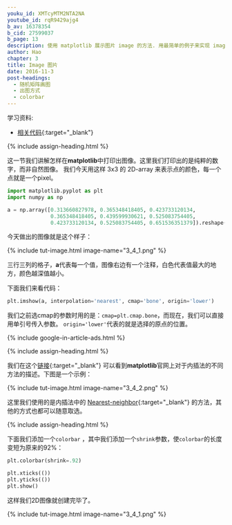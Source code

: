 ```yaml
---
youku_id: XMTcyMTM2NTA2NA
youtube_id: rqR9429ajg4
b_av: 16378354
b_cid: 27599037
b_page: 13
description: 使用 matplotlib 展示图片 image 的方法. 用最简单的例子来实现 image 的画图.
author: Hao
chapter: 3
title: Image 图片
date: 2016-11-3
post-headings:
  - 随机矩阵画图
  - 出图方式
  - colorbar
---
```


学习资料:
  * [相关代码](https://github.com/MorvanZhou/tutorials/blob/master/matplotlibTUT/plt13_image.py){:target="_blank"}
  
{% include assign-heading.html %}

这一节我们讲解怎样在**matplotlib**中打印出图像。这里我们打印出的是纯粹的数字，而非自然图像。
我们今天用这样 3x3 的 2D-array 来表示点的颜色，每一个点就是一个pixel。

```python
import matplotlib.pyplot as plt
import numpy as np

a = np.array([0.313660827978, 0.365348418405, 0.423733120134,
              0.365348418405, 0.439599930621, 0.525083754405,
              0.423733120134, 0.525083754405, 0.651536351379]).reshape(3,3)
```

今天做出的图像就是这个样子：

{% include tut-image.html image-name="3_4_1.png" %}

三行三列的格子，**a**代表每一个值，图像右边有一个注释，白色代表值最大的地方，颜色越深值越小。

下面我们来看代码：

```python
plt.imshow(a, interpolation='nearest', cmap='bone', origin='lower')
```

我们之前选cmap的参数时用的是：`cmap=plt.cmap.bone`，而现在，我们可以直接用单引号传入参数。
`origin='lower'`代表的就是选择的原点的位置。

{% include google-in-article-ads.html %}

{% include assign-heading.html %}

我们在这个[链接](http://matplotlib.org/examples/images_contours_and_fields/interpolation_methods.html){:target="_blank"}
可以看到**matplotlib**官网上对于内插法的不同方法的描述。下图是一个示例：

{% include tut-image.html image-name="3_4_2.png" %}

这里我们使用的是内插法中的 [Nearest-neighbor](https://en.wikipedia.org/wiki/Nearest-neighbor_interpolation){:target="_blank"} 的方法，其他的方式也都可以随意取选。

{% include assign-heading.html %}

下面我们添加一个`colorbar` ，其中我们添加一个`shrink`参数，使`colorbar`的长度变短为原来的92%：

```python
plt.colorbar(shrink=.92)

plt.xticks(())
plt.yticks(())
plt.show()
```

这样我们2D图像就创建完毕了。

{% include tut-image.html image-name="3_4_1.png" %}






